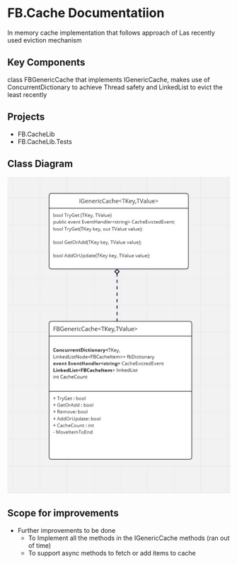 # FB.Cache Documentatiion
In memory cache implementation that follows approach of Las recently used eviction mechanism

## Key Components
class FBGenericCache that implements IGenericCache, makes use of ConcurrentDictionary to achieve Thread safety and 
LinkedList to evict the least recently 

## Projects
* FB.CacheLib
* FB.CacheLib.Tests

## Class Diagram
<img src="./ClassDiagram.jpg">


## Scope for improvements

* Further improvements to be done  
	* To Implement all the methods in the IGenericCache methods (ran out of time)
	* To support async methods to fetch or add items to cache